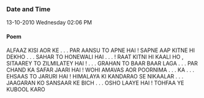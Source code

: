 ### Date and Time

13-10-2010 Wednesday 02:06 PM

#### Poem

ALFAAZ KISI AOR KE . . . PAR AANSU TO APNE HAI ! SAPNE AAP KITNE HI DEKHO . . . SAHAR TO HONEWALI HAI . . . ! RAAT KITNI HI KAALI HO , SITAAREY TO ZILMILATEY HAI ! . . . GRAHAN TO BAAR BAAR LAGA . . . PAR CHAND KA SAFAR JAARI HAI ! WOHI AMAVAS AOR POORNIMA . . . KA . . . EHSAAS TO JARURI HAI ! HIMALAYA KI KANDARAO SE NIKAALAR . . . JAAGARAN KO SANSAAR KE BICH . . . OSHO LAAYE HAI ! TOHFAA YE KUBOOL KARO
